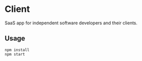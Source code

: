 # Client

SaaS app for independent software developers and their clients.

## Usage

```
npm install
npm start
```
